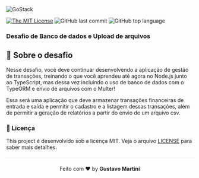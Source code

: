 <img alt="GoStack" src="https://storage.googleapis.com/golden-wind/bootcamp-gostack/header-desafios.png" />

[![The MIT License](https://img.shields.io/badge/license-MIT-green.svg?style=flat-square)](http://github.com/martinigustavo/gostack-database-upload/LICENSE.md)
![GitHub last commit](https://img.shields.io/github/last-commit/martinigustavo/gostack-database-upload?color=green)
![GitHub top language](https://img.shields.io/github/languages/top/martinigustavo/gostack-database-upload)

</div>
</p>



### Desafio de Banco de dados e Upload de arquivos

## :rocket: Sobre o desafio

Nesse desafio, você deve continuar desenvolvendo a aplicação de gestão de transações, treinando o que você aprendeu até agora no Node.js junto ao TypeScript, mas dessa vez incluindo o uso de banco de dados com o TypeORM e envio de arquivos com o Multer!

Essa será uma aplicação que deve armazenar transações financeiras de entrada e saída e permitir o cadastro e a listagem dessas transações, além de permitir a geração de relatórios a partir do envio de um arquivo csv.

### :memo: Licença

This project é desenvolvido sob a licença MIT. Veja o arquivo [LICENSE](LICENSE.md) para saber mais detalhes.

<p align="center" style="margin-top: 20px; border-top: 1px solid #eee; padding-top: 20px;">Feito com ❤️ by <strong> Gustavo Martini </p>
